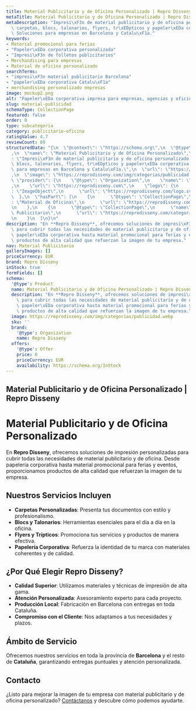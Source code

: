 ```yaml
---
title: Material Publicitario y de Oficina Personalizado | Repro Disseny
metaTitle: Material Publicitario y de Oficina Personalizado | Repro Disseny
metaDescription: "Impresi\xF3n de material publicitario y de oficina personalizado:\
  \ carpetas, blocs, talonarios, flyers, tr\xEDpticos y papeler\xEDa corporativa.\
  \ Soluciones para empresas en Barcelona y Catalu\xF1a."
keywords:
- Material promocional para ferias
- "Papeler\xEDa corporativa personalizada"
- "Impresi\xF3n de folletos publicitarios"
- Merchandising para empresas
- Material de oficina personalizado
searchTerms:
- "impresi\xF3n material publicitario Barcelona"
- "papeler\xEDa corporativa Catalu\xF1a"
- merchandising personalizado empresas
image: mockup2.png
alt: "Papeler\xEDa corporativa impresa para empresas, agencias y oficinas en Barcelona"
slug: material-publicidad
schemaType: CollectionPage
featured: false
order: 0
type: subcategoria
category: publicitario-oficina
ratingValue: 4.7
reviewCount: 89
structuredData: "{\n  \"@context\": \"https://schema.org\",\n  \"@type\": \"CollectionPage\"\
  ,\n  \"name\": \"Material Publicitario y de Oficina Personalizado\",\n  \"description\"\
  : \"Impresi\xF3n de material publicitario y de oficina personalizado: carpetas,\
  \ blocs, talonarios, flyers, tr\xEDpticos y papeler\xEDa corporativa. Soluciones\
  \ para empresas en Barcelona y Catalu\xF1a.\",\n  \"url\": \"https://reprodisseny.com/categorias/publicitario-oficina\"\
  ,\n  \"image\": \"https://reprodisseny.com/img/categorias/publicidad.webp\",\n \
  \ \"provider\": {\n    \"@type\": \"Organization\",\n    \"name\": \"Repro Disseny\"\
  ,\n    \"url\": \"https://reprodisseny.com\",\n    \"logo\": {\n      \"@type\"\
  : \"ImageObject\",\n      \"url\": \"https://reprodisseny.com/logo.svg\"\n    }\n\
  \  },\n  \"hasPart\": [\n    {\n      \"@type\": \"CollectionPage\",\n      \"name\"\
  : \"Material de Oficina\",\n      \"url\": \"https://reprodisseny.com/categorias/publicitario-oficina/material-oficina\"\
  \n    },\n    {\n      \"@type\": \"CollectionPage\",\n      \"name\": \"Material\
  \ Publicitario\",\n      \"url\": \"https://reprodisseny.com/categorias/publicitario-oficina/material-publicidad\"\
  \n    }\n  ]\n}\n"
description: "En **Repro Disseny**, ofrecemos soluciones de impresi\xF3n personalizadas\
  \ para cubrir todas las necesidades de material publicitario y de oficina. Desde\
  \ papeler\xEDa corporativa hasta material promocional para ferias y eventos, proporcionamos\
  \ productos de alta calidad que refuerzan la imagen de tu empresa."
nav: Material Publicitario
galleryImages: []
priceCurrency: EUR
brand: Repro Disseny
inStock: true
formFields: []
schema:
  '@type': Product
  name: Material Publicitario y de Oficina Personalizado | Repro Disseny
  description: "En **Repro Disseny**, ofrecemos soluciones de impresi\xF3n personalizadas\
    \ para cubrir todas las necesidades de material publicitario y de oficina. Desde\
    \ papeler\xEDa corporativa hasta material promocional para ferias y eventos, proporcionamos\
    \ productos de alta calidad que refuerzan la imagen de tu empresa."
  image: https://reprodisseny.com/img/categorias/publicidad.webp
  sku: ''
  brand:
    '@type': Organization
    name: Repro Disseny
  offers:
    '@type': Offer
    price: 0
    priceCurrency: EUR
    availability: https://schema.org/InStock
---
```


## Material Publicitario y de Oficina Personalizado | Repro Disseny

# Material Publicitario y de Oficina Personalizado

En **Repro Disseny**, ofrecemos soluciones de impresión personalizadas para cubrir todas las necesidades de material publicitario y de oficina. Desde papelería corporativa hasta material promocional para ferias y eventos, proporcionamos productos de alta calidad que refuerzan la imagen de tu empresa.

## Nuestros Servicios Incluyen

- **Carpetas Personalizadas**: Presenta tus documentos con estilo y profesionalismo.
- **Blocs y Talonarios**: Herramientas esenciales para el día a día en la oficina.
- **Flyers y Trípticos**: Promociona tus servicios y productos de manera efectiva.
- **Papelería Corporativa**: Refuerza la identidad de tu marca con materiales coherentes y de calidad.

## ¿Por Qué Elegir Repro Disseny?

- **Calidad Superior**: Utilizamos materiales y técnicas de impresión de alta gama.
- **Atención Personalizada**: Asesoramiento experto para cada proyecto.
- **Producción Local**: Fabricación en Barcelona con entregas en toda Cataluña.
- **Compromiso con el Cliente**: Nos adaptamos a tus necesidades y plazos.

## Ámbito de Servicio

Ofrecemos nuestros servicios en toda la provincia de **Barcelona** y el resto de **Cataluña**, garantizando entregas puntuales y atención personalizada.

## Contacto

¿Listo para mejorar la imagen de tu empresa con material publicitario y de oficina personalizado? [Contáctanos](https://reprodisseny.com/contacto) y descubre cómo podemos ayudarte.

